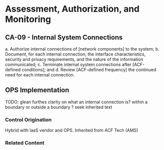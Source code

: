 # Assessment, Authorization, and Monitoring
## CA-09 - Internal System Connections

a. Authorize internal connections of [network components] to the system;
b. Document, for each internal connection, the interface characteristics, security and privacy requirements, and the nature of the information communicated;
c. Terminate internal system connections after [ACF-defined conditions]; and
d. Review [ACF-defined frequency] the continued need for each internal connection.

## OPS Implementation

TODO: glean furthes clarity on what an internal connection is?  within a boundary or outside a boundary ?  seek inherited text

### Control Origination

Hybrid with IaaS vendor and OPS. Inherited from ACF Tech (AMS)

### Related Content
